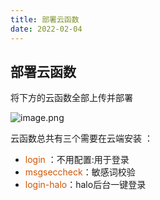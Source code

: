 ```yaml
---
title: 部署云函数
date: 2022-02-04
---
```


## 部署云函数
将下方的云函数全部上传并部署

![image.png](https://halo-block-1gcmmxstc7b049ae-1307615934.ap-shanghai.app.tcloudbase.com/upload/2022/02/image-221daa0f39834657bdaeec1dc7bd7f75.png)

云函数总共有三个需要在云端安装 ：
 - <font style="color: #D35400;">login </font>：不用配置:用于登录 
 - <font style="color: #D35400;">msgseccheck</font>：敏感词校验 
 - <font style="color: #D35400;">login-halo</font>：halo后台一键登录
 